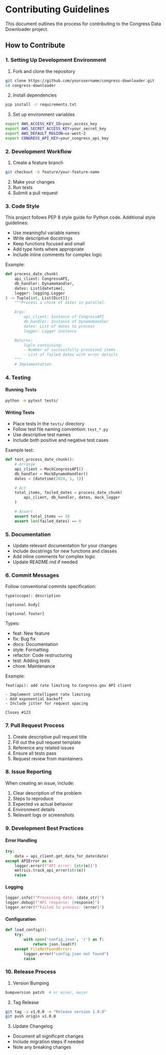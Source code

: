 # Contributing Guidelines

This document outlines the process for contributing to the Congress Data Downloader project.

## How to Contribute

### 1. Setting Up Development Environment

1. Fork and clone the repository
```bash
git clone https://github.com/yourusername/congress-downloader.git
cd congress-downloader
```

2. Install dependencies
```bash
pip install -r requirements.txt
```

3. Set up environment variables
```bash
export AWS_ACCESS_KEY_ID=your_access_key
export AWS_SECRET_ACCESS_KEY=your_secret_key
export AWS_DEFAULT_REGION=us-west-2
export CONGRESS_API_KEY=your_congress_api_key
```

### 2. Development Workflow

1. Create a feature branch
```bash
git checkout -b feature/your-feature-name
```

2. Make your changes
3. Run tests
4. Submit a pull request

### 3. Code Style

This project follows PEP 8 style guide for Python code. Additional style guidelines:

- Use meaningful variable names
- Write descriptive docstrings
- Keep functions focused and small
- Add type hints where appropriate
- Include inline comments for complex logic

Example:
```python
def process_date_chunk(
    api_client: CongressAPI,
    db_handler: DynamoHandler,
    dates: List[datetime],
    logger: logging.Logger
) -> Tuple[int, List[Dict]]:
    """Process a chunk of dates in parallel.

    Args:
        api_client: Instance of CongressAPI
        db_handler: Instance of DynamoHandler
        dates: List of dates to process
        logger: Logger instance

    Returns:
        Tuple containing:
        - Number of successfully processed items
        - List of failed dates with error details
    """
    # Implementation
```

### 4. Testing

#### Running Tests
```bash
python -m pytest tests/
```

#### Writing Tests
- Place tests in the `tests/` directory
- Follow test file naming convention: `test_*.py`
- Use descriptive test names
- Include both positive and negative test cases

Example test:
```python
def test_process_date_chunk():
    # Arrange
    api_client = MockCongressAPI()
    db_handler = MockDynamoHandler()
    dates = [datetime(2024, 1, 1)]

    # Act
    total_items, failed_dates = process_date_chunk(
        api_client, db_handler, dates, mock_logger
    )

    # Assert
    assert total_items == 10
    assert len(failed_dates) == 0
```

### 5. Documentation

- Update relevant documentation for your changes
- Include docstrings for new functions and classes
- Add inline comments for complex logic
- Update README.md if needed

### 6. Commit Messages

Follow conventional commits specification:

```
type(scope): description

[optional body]

[optional footer]
```

Types:
- feat: New feature
- fix: Bug fix
- docs: Documentation
- style: Formatting
- refactor: Code restructuring
- test: Adding tests
- chore: Maintenance

Example:
```
feat(api): add rate limiting to Congress.gov API client

- Implement intelligent rate limiting
- Add exponential backoff
- Include jitter for request spacing

Closes #123
```

### 7. Pull Request Process

1. Create descriptive pull request title
2. Fill out the pull request template
3. Reference any related issues
4. Ensure all tests pass
5. Request review from maintainers

### 8. Issue Reporting

When creating an issue, include:

1. Clear description of the problem
2. Steps to reproduce
3. Expected vs actual behavior
4. Environment details
5. Relevant logs or screenshots

### 9. Development Best Practices

#### Error Handling
```python
try:
    data = api_client.get_data_for_date(date)
except APIError as e:
    logger.error(f"API error: {str(e)}")
    metrics.track_api_error(str(e))
    raise
```

#### Logging
```python
logger.info(f"Processing date: {date_str}")
logger.debug(f"API response: {response}")
logger.error(f"Failed to process: {error}")
```

#### Configuration
```python
def load_config():
    try:
        with open('config.json', 'r') as f:
            return json.load(f)
    except FileNotFoundError:
        logger.error("config.json not found")
        raise
```

### 10. Release Process

1. Version Bumping
```bash
bumpversion patch  # or minor, major
```

2. Tag Release
```bash
git tag -a v1.0.0 -m "Release version 1.0.0"
git push origin v1.0.0
```

3. Update Changelog
- Document all significant changes
- Include migration steps if needed
- Note any breaking changes